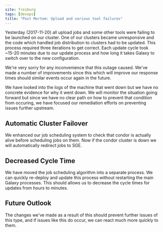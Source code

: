 ```yaml
---
site: freiburg
tags: [devops]
title: "Post Mortem: Upload and various tool failures"
---
```


Yesterday (2017-11-20) all upload jobs and some other tools were failing to be launched on our cluster. One of our clusters became unresponsive and the code which handled job distribution to clusters had to be updated. This process required three iterations to get correct. Each update cycle took ~15-20 minutes due to our update process and how long it takes Galaxy to switch over to the new configuration.

We're very sorry for any inconvenience that this outage caused. We've made a number of improvements since this which will improve our response times should similar events occur again in the future.

We have looked into the logs of the machine that went down but we have no concrete evidence for why it went down. We will monitor the situation going forward but since we have no clear path on how to prevent that condition from occuring, we have focused our remediation efforts on preventing issues further upstream.

## Automatic Cluster Failover

We enhanced our job scheduling system to check that condor is actually alive before scheduling jobs on them. Now if the condor cluster is down we will automatically redirect jobs to SGE.

## Decreased Cycle Time

We have moved the job scheduling algorithm into a separate process. We can quickly re-deploy and update this process without restarting the main Galaxy processes. This should allows us to decrease the cycle times for updates from hours to minutes.

## Future Outlook

The changes we've made as a result of this should prevent further issues of this type, and if issues like this do occur, we can react much more quickly to them.

